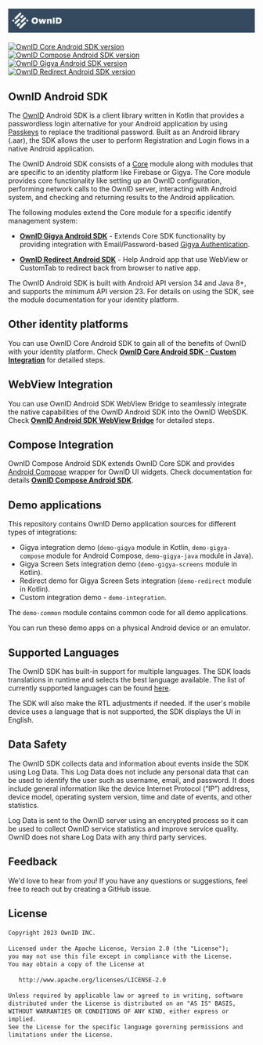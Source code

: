 ![logo](docs/logo.svg)
<br>
<br>
[![OwnID Core Android SDK version](https://img.shields.io/maven-central/v/com.ownid.android-sdk/core?label=Core%20Android%20SDK)](https://search.maven.org/artifact/com.ownid.android-sdk/core) [![OwnID Compose Android SDK version](https://img.shields.io/maven-central/v/com.ownid.android-sdk/compose?label=Compose%20Android%20SDK)](https://search.maven.org/artifact/com.ownid.android-sdk/compose) [![OwnID Gigya Android SDK version](https://img.shields.io/maven-central/v/com.ownid.android-sdk/gigya?label=Gigya%20Android%20SDK)](https://search.maven.org/artifact/com.ownid.android-sdk/gigya) [![OwnID Redirect Android SDK version](https://img.shields.io/maven-central/v/com.ownid.android-sdk/redirect?label=Redirect%20Android%20SDK)](https://search.maven.org/artifact/com.ownid.android-sdk/redirect)

## OwnID Android SDK

The [OwnID](https://ownid.com/) Android SDK is a client library written in Kotlin that provides a passwordless login alternative for your Android application by using [Passkeys](https://www.passkeys.com/) to replace the traditional password. Built as an Android library (.aar), the SDK allows the user to perform Registration and Login flows in a native Android application.

The OwnID Android SDK consists of a [Core](docs/sdk-core-doc.md) module along with modules that are specific to an identity platform like Firebase or Gigya. The Core module provides core functionality like setting up an OwnID configuration, performing network calls to the OwnID server, interacting with Android system, and checking and returning results to the Android application. 

The following modules extend the Core module for a specific identify management system:
- **[OwnID Gigya Android SDK](docs/sdk-gigya-doc.md)** - Extends Core SDK functionality by providing integration with Email/Password-based [Gigya Authentication](https://github.com/SAP/gigya-android-sdk).

- **[OwnID Redirect Android SDK](docs/sdk-redirect-doc.md)** - Help Android app that use WebView or CustomTab to redirect back from browser to native app.

The OwnID Android SDK is built with Android API version 34 and Java 8+, and supports the minimum API version 23.
For details on using the SDK, see the module documentation for your identity platform.

## Other identity platforms

You can use OwnID Core Android SDK to gain all of the benefits of OwnID with your identity platform. Check **[OwnID Core Android SDK - Custom Integration](docs/sdk-core-doc.md)** for detailed steps.

## WebView Integration

You can use OwnID Android SDK WebView Bridge to seamlessly integrate the native capabilities of the OwnID Android SDK into the OwnID WebSDK. Check **[OwnID Android SDK WebView Bridge](docs/sdk-webbridge-doc.md)** for detailed steps.

## Compose Integration

OwnID Compose Android SDK extends OwnID Core SDK and provides [Android Compose](https://developer.android.com/jetpack/compose) wrapper for OwnID UI widgets. Check documentation for details **[OwnID Compose Android SDK](docs/sdk-compose-doc.md)**.

## Demo applications

This repository contains OwnID Demo application sources for different types of integrations:
 - Gigya integration demo (`demo-gigya` module in Kotlin, `demo-gigya-compose` module for Android Compose, `demo-gigya-java` module in Java).
 - Gigya Screen Sets integration demo (`demo-gigya-screens` module in Kotlin).
 - Redirect demo for Gigya Screen Sets integration  (`demo-redirect` module in Kotlin).
 - Custom integration demo - `demo-integration`.

The `demo-common` module contains common code for all demo applications.

You can run these demo apps on a physical Android device or an emulator.

## Supported Languages
The OwnID SDK has built-in support for multiple languages. The SDK loads translations in runtime and selects the best language available. The list of currently supported languages can be found [here](https://i18n.prod.ownid.com/langs.json).

The SDK will also make the RTL adjustments if needed. If the user's mobile device uses a language that is not supported, the SDK displays the UI in English.

## Data Safety
The OwnID SDK collects data and information about events inside the SDK using Log Data. This Log Data does not include any personal data that can be used to identify the user such as username, email, and password. It does include general information like the device Internet Protocol (“IP”) address, device model, operating system version, time and date of events, and other statistics.

Log Data is sent to the OwnID server using an encrypted process so it can be used to collect OwnID service statistics and improve service quality. OwnID does not share Log Data with any third party services.

## Feedback
We'd love to hear from you! If you have any questions or suggestions, feel free to reach out by creating a GitHub issue.

## License

```
Copyright 2023 OwnID INC.

Licensed under the Apache License, Version 2.0 (the "License");
you may not use this file except in compliance with the License.
You may obtain a copy of the License at

   http://www.apache.org/licenses/LICENSE-2.0

Unless required by applicable law or agreed to in writing, software
distributed under the License is distributed on an "AS IS" BASIS,
WITHOUT WARRANTIES OR CONDITIONS OF ANY KIND, either express or implied.
See the License for the specific language governing permissions and
limitations under the License.
```